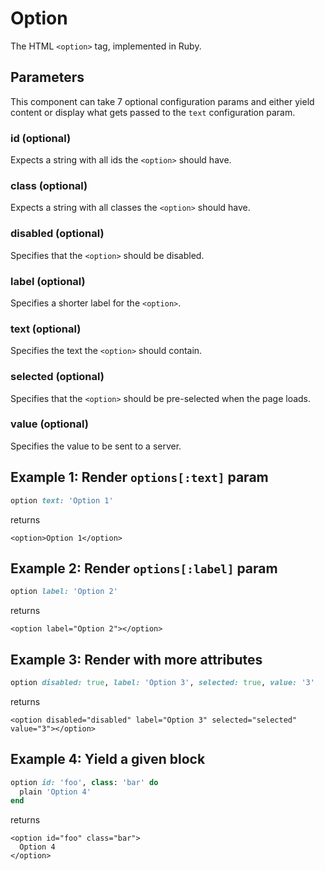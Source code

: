 # Option

The HTML `<option>` tag, implemented in Ruby.

## Parameters

This component can take 7 optional configuration params and either yield content or display what gets passed to the `text` configuration param.

### id \(optional\)

Expects a string with all ids the `<option>` should have.

### class \(optional\)

Expects a string with all classes the `<option>` should have.

### disabled \(optional\)

Specifies that the `<option>` should be disabled.

### label \(optional\)

Specifies a shorter label for the `<option>`.

### text \(optional\)

Specifies the text the `<option>` should contain.

### selected \(optional\)

Specifies that the `<option>` should be pre-selected when the page loads.

### value \(optional\)

Specifies the value to be sent to a server.

## Example 1: Render `options[:text]` param

```ruby
option text: 'Option 1'
```

returns

```markup
<option>Option 1</option>
```

## Example 2: Render `options[:label]` param

```ruby
option label: 'Option 2'
```

returns

```markup
<option label="Option 2"></option>
```

## Example 3: Render with more attributes

```ruby
option disabled: true, label: 'Option 3', selected: true, value: '3'
```

returns

```markup
<option disabled="disabled" label="Option 3" selected="selected" value="3"></option>
```

## Example 4: Yield a given block

```ruby
option id: 'foo', class: 'bar' do
  plain 'Option 4'
end
```

returns

```markup
<option id="foo" class="bar">
  Option 4
</option>
```

